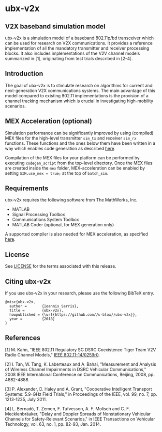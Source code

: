 # ubx-v2x
## V2X baseband simulation model

ubx-v2x is a simulation model of a baseband 802.11p/bd transceiver which can be used for research on V2X communications. It provides a reference implementation of all the mandatory transmitter and receiver processing blocks. It also includes implementations of the V2V channel models summarized in [1], originating from test trials described in [2-4].

## Introduction

The goal of ubx-v2x is to stimulate research on algorithms for current and next-generation V2X communications systems. The main advantage of this model compared to existing 802.11 implementations is the provision of a channel tracking mechanism which is crucial in investigating high-mobility scenarios.

## MEX Acceleration (optional)

Simulation performance can be significantly improved by using (compiled) MEX files for the high-level transmitter `sim_tx` and receiver `sim_rx` functions. These functions and the ones below them have been written in a way which enables code generation as described [here](https://www.mathworks.com/help/comm/ug/code-generation-from-matlab.html).

Compilation of the MEX files for your platform can be performed by executing `codegen_script` from the top-level directory. Once the MEX files are created inside the `mex` folder, MEX-acceleration can be enabled by setting `SIM.use_mex = true;` at the top of `batch_sim`.

## Requirements

ubx-v2x requires the following software from The MathWorks, Inc.

- MATLAB
- Signal Processing Toolbox
- Communications System Toolbox
- MATLAB Coder (optional, for MEX generation only)

A supported compiler is also needed for MEX acceleration, as specified [here](https://www.mathworks.com/support/compilers.html).

## License

See [LICENSE](https://github.com/u-blox/ubx-v2x/blob/master/LICENSE.md) for the terms associated with this release.

## Citing ubx-v2x

If you use ubx-v2x in your research, please use the following BibTeX entry.

```
@misc{ubx-v2x,
  author =       {Ioannis Sarris},
  title =        {ubx-v2x},
  howpublished = {\url{https://github.com//u-blox//ubx-v2x}},
  year =         {2018}
}
```

## References

[1] M. Kahn, "IEEE 802.11 Regulatory SC DSRC Coexistence Tiger Team V2V Radio Channel Models," [IEEE 802.11-14/0259r0](https://mentor.ieee.org/802.11/dcn/14/11-14-0259-00-0reg-v2v-radio-channel-models.ppt).

[2] I. Tan, W. Tang, K. Laberteaux and A. Bahai, "Measurement and Analysis of Wireless Channel Impairments in DSRC Vehicular Communications," 2008 IEEE International Conference on Communications, Beijing, 2008, pp. 4882-4888.

[3] P. Alexander, D. Haley and A. Grant, "Cooperative Intelligent Transport Systems: 5.9-GHz Field Trials," in Proceedings of the IEEE, vol. 99, no. 7, pp. 1213-1235, July 2011.

[4] L. Bernadó, T. Zemen, F. Tufvesson, A. F. Molisch and C. F. Mecklenbräuker, "Delay and Doppler Spreads of Nonstationary Vehicular Channels for Safety-Relevant Scenarios," in IEEE Transactions on Vehicular Technology, vol. 63, no. 1, pp. 82-93, Jan. 2014.